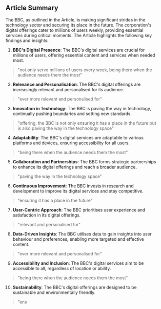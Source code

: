  ## Article Summary

The BBC, as outlined in the Article, is making significant strides in the technology sector and securing its place in the future. The corporation's digital offerings cater to millions of users weekly, providing essential services during critical moments. The Article highlights the following key findings and insights:

1. **BBC's Digital Presence**: The BBC's digital services are crucial for millions of users, offering essential content and services when needed most.

> "not only serve millions of users every week, being there when the audience needs them the most"

2. **Relevance and Personalisation**: The BBC's digital offerings are increasingly relevant and personalised for its audience.

> "ever more relevant and personalised for"

3. **Innovation in Technology**: The BBC is paving the way in technology, continually pushing boundaries and setting new standards.

> "offering, the BBC is not only ensuring it has a place in the future but is also paving the way in the technology space"

4. **Adaptability**: The BBC's digital services are adaptable to various platforms and devices, ensuring accessibility for all users.

> "being there when the audience needs them the most"

5. **Collaboration and Partnerships**: The BBC forms strategic partnerships to enhance its digital offerings and reach a broader audience.

> "paving the way in the technology space"

6. **Continuous Improvement**: The BBC invests in research and development to improve its digital services and stay competitive.

> "ensuring it has a place in the future"

7. **User-Centric Approach**: The BBC prioritises user experience and satisfaction in its digital offerings.

> "relevant and personalised for"

8. **Data-Driven Insights**: The BBC utilises data to gain insights into user behaviour and preferences, enabling more targeted and effective content.

> "ever more relevant and personalised for"

9. **Accessibility and Inclusion**: The BBC's digital services aim to be accessible to all, regardless of location or ability.

> "being there when the audience needs them the most"

10. **Sustainability**: The BBC's digital offerings are designed to be sustainable and environmentally friendly.

> "ens